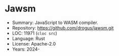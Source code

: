 # Jawsm

* Summary:    JavaScript to WASM compiler.
* Repository: https://github.com/drogus/jawsm.git
* LOC:        11971 (`cloc src`)
* Language:   Rust
* License:    Apache-2.0
* Years:      2024-
